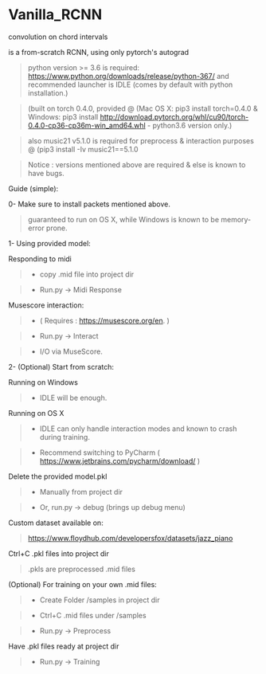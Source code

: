 # Vanilla_RCNN
convolution on chord intervals

is a from-scratch RCNN, using only pytorch's autograd

>python version >= 3.6 is required: https://www.python.org/downloads/release/python-367/ and recommended launcher is IDLE (comes by default with python installation.)

>(built on torch 0.4.0, provided @ (Mac OS X: pip3 install torch=0.4.0 & Windows: pip3 install 
http://download.pytorch.org/whl/cu90/torch-0.4.0-cp36-cp36m-win_amd64.whl - python3.6 version only.)

>also music21 v5.1.0 is required for preprocess 
& interaction purposes @
(pip3 install -Iv music21==5.1.0


>Notice : versions mentioned above are required & else is known to have bugs.



Guide (simple):


0- Make sure to install packets mentioned above.

>guaranteed to run on OS X, while Windows is known to be memory-error prone.


1- Using provided model:


Responding to midi


>- copy .mid file into project dir


>- Run.py -> Midi Response


Musescore interaction: 

>- ( Requires : https://musescore.org/en. )

>- Run.py -> Interact

>- I/O via MuseScore.


2- (Optional) Start from scratch:

Running on Windows

>- IDLE will be enough.


Running on OS X

>- IDLE can only handle interaction modes and known to crash during training. 

>- Recommend switching to PyCharm ( https://www.jetbrains.com/pycharm/download/ )



Delete the provided model.pkl

>- Manually from project dir

>- Or, run.py -> debug (brings up debug menu)


Custom dataset available on:
>https://www.floydhub.com/developersfox/datasets/jazz_piano


Ctrl+C .pkl files into project dir

>.pkls are preprocessed .mid files


(Optional) For training on your own .mid files:

>- Create Folder /samples in project dir

>- Ctrl+C .mid files under /samples

>- Run.py -> Preprocess



Have .pkl files ready at project dir

>- Run.py -> Training



